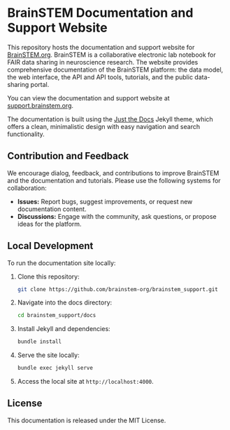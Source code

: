 
# BrainSTEM Documentation and Support Website

This repository hosts the documentation and support website for [BrainSTEM.org](https://brainstem.org). BrainSTEM is a collaborative electronic lab notebook for FAIR data sharing in neuroscience research. The website provides comprehensive documentation of the BrainSTEM platform: the data model, the web interface, the API and API tools, tutorials, and the public data-sharing portal.

You can view the documentation and support website at [support.brainstem.org](https://support.brainstem.org/).

The documentation is built using the [Just the Docs](https://just-the-docs.github.io/just-the-docs/) Jekyll theme, which offers a clean, minimalistic design with easy navigation and search functionality.

## Contribution and Feedback
We encourage dialog, feedback, and contributions to improve BrainSTEM and the documentation and tutorials. Please use the following systems for collaboration:

- **Issues:** Report bugs, suggest improvements, or request new documentation content.
- **Discussions:** Engage with the community, ask questions, or propose ideas for the platform.

## Local Development
To run the documentation site locally:

1. Clone this repository:
   ```bash
   git clone https://github.com/brainstem-org/brainstem_support.git
   ```
2. Navigate into the docs directory:
   ```bash
   cd brainstem_support/docs
   ```
3. Install Jekyll and dependencies:
   ```bash
   bundle install
   ```
4. Serve the site locally:
   ```bash
   bundle exec jekyll serve
   ```
5. Access the local site at `http://localhost:4000`.

## License
This documentation is released under the MIT License.
